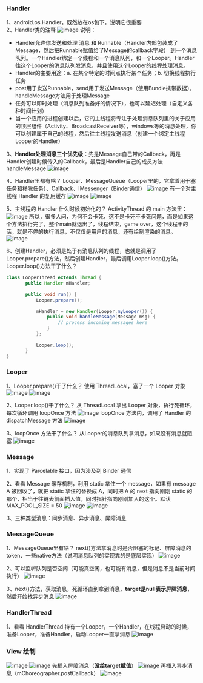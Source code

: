 
### Handler

1、android.os.Handler，既然放在os包下，说明它很重要<br>
2、Handler类的注释
![image](https://github.com/codingCavalier/Daily-snail/assets/26496772/5fc580ce-59d7-4be1-b6ce-0d1df518b705)
说明：<br>
- Handler允许你发送和处理 消息 和 Runnable（Handler内部包装成了Message，然后把Runnable赋值给了Message的callback字段） 到一个消息队列。一个Handler绑定一个线程和一个消息队列，和一个Looper。Handler往这个Looper的消息队列发消息，并且使用这个Looper的线程处理消息。
- Handler的主要用途：a. 在某个特定的时间点执行某个任务；b. 切换线程执行任务
- post用于发送Runnable，send用于发送Message（使用Bundle携带数据），handleMessage方法用于处理Message
- 任务可以即时处理（消息队列准备好的情况下），也可以延迟处理（自定义各种时间计划）
- 当一个应用的进程创建以后，它的主线程将专注于处理消息队列里的关于应用的顶层组件（Activity、BroadcastReceiver等），windows等的消息处理，你可以创建属于自己的线程，然后往主线程发送消息（创建一个绑定主线程Looper的Handler）

3、**Handler处理消息三个优先级**：先是Message自己带的Callback，再是Handler创建时候传入的Callback，最后是Handler自己的成员方法handleMessage
![image](https://github.com/codingCavalier/Daily-snail/assets/26496772/8f292750-1083-4779-bad7-e4dd3678d6ad)

4、Handler里都有啥？ Looper、MessageQueue（Looper里的，它拿着用于塞任务和移除任务）、Callback、IMessenger（Binder通信）
![image](https://github.com/codingCavalier/Daily-snail/assets/26496772/20f0d5a8-4bbe-4524-a02a-f2d5cd9c8435)
有一个对主线程 Handler 的复用缓存
![image](https://github.com/codingCavalier/Daily-snail/assets/26496772/7a3ee65d-dc64-4daf-bade-42059c6fbf60)
![image](https://github.com/codingCavalier/Daily-snail/assets/26496772/866e90ed-4bd6-4cbc-bc79-337b42bd240f)

5、主线程的 Handler 什么时候初始化的？ ActivityThread 的 main 方法里：
![image](https://github.com/codingCavalier/Daily-snail/assets/26496772/2c177f9e-1cbb-42d5-996b-7a94bdac3419)
所以，很多人问，为何不会卡死，这不是卡死不卡死问题，而是如果这个方法执行完了，整个main就退出了，线程结束，game over，这个线程干的活，就是不停的执行消息，不仅仅是用户的消息，还有绘制渲染的消息。
![image](https://github.com/codingCavalier/Daily-snail/assets/26496772/39b70ac2-60ca-4871-9c67-5eb370a2dd0b)

6、创建Handler，必须是处于有消息队列的线程，也就是调用了Looper.prepare()方法，然后创建Handler，最后调用Looper.loop()方法。Looper.loop()方法干了什么？
```java
class LooperThread extends Thread {
       public Handler mHandler;
 
       public void run() {
           Looper.prepare();
 
           mHandler = new Handler(Looper.myLooper()) {
               public void handleMessage(Message msg) {
                   // process incoming messages here
               }
           };
 
           Looper.loop();
       }
}
```

### Looper

1、Looper.prepare()干了什么？ 使用 ThreadLocal，塞了一个 Looper 对象
![image](https://github.com/codingCavalier/Daily-snail/assets/26496772/88bb054a-5413-43c5-8180-09b31b4313b8)
![image](https://github.com/codingCavalier/Daily-snail/assets/26496772/01e36bca-a958-4392-9aa4-e37d85d390fd)

2、Looper.loop()干了什么？ 从 ThreadLocal 拿出 Looper 对象，执行死循环，每次循环调用 loopOnce 方法
![image](https://github.com/codingCavalier/Daily-snail/assets/26496772/ba36cfad-c6c0-4bec-8770-9f1efef4af8a)
loopOnce 方法内，调用了 Handler 的 dispatchMessage 方法
![image](https://github.com/codingCavalier/Daily-snail/assets/26496772/90282d88-0e2f-4556-80d4-b2bd771cd96f)

3、loopOnce 方法干了什么？ 从Looper的消息队列拿消息，如果没有消息就阻塞
![image](https://github.com/codingCavalier/Daily-snail/assets/26496772/705b1b03-5758-4719-ae35-86873d571425)

### Message

1、实现了 Parcelable 接口，因为涉及到 Binder 通信

2、看看 Message 缓存机制，利用 static 拿住一个 message，如果有 message A 被回收了，就把 static 拿住的替换成 A，同时把 A 的 next 指向刚刚 static 的那个，相当于往链表前面插入值，同时指针指向刚刚加入的这个。默认 MAX_POOL_SIZE = 50
![image](https://github.com/codingCavalier/Daily-snail/assets/26496772/63e15074-d1de-4778-aaa9-da1f70cab842)
![image](https://github.com/codingCavalier/Daily-snail/assets/26496772/fbde70e0-d546-4455-b3a8-30eaa960e02a)

3、三种类型消息：同步消息、异步消息、屏障消息

### MessageQueue

1、MessageQueue里有啥？ next()方法拿消息时是否阻塞的标记、屏障消息的token、一些native方法（说明消息队列的实现靠的是底层实现）
![image](https://github.com/codingCavalier/Daily-snail/assets/26496772/c987f682-30db-43d6-95c9-57f8b4939741)

2、可以监听队列是否空闲（可能真空闲，也可能有消息，但是消息不是当前时间执行）
![image](https://github.com/codingCavalier/Daily-snail/assets/26496772/031acff7-8a00-496c-9e37-0738fcfb7219)

3、next()方法，获取消息，死循环直到拿到消息，**target是null表示屏障消息**，然后开始找异步消息
![image](https://github.com/codingCavalier/Daily-snail/assets/26496772/1697b2fa-98af-4941-ade2-7770f60a6531)

### HandlerThread

1、看看 HandlerThread 持有一个Looper，一个Handler，在线程启动的时候，准备Looper，准备Handler，启动Looper一直拿消息
![image](https://github.com/codingCavalier/Daily-snail/assets/26496772/94c10bd6-5646-4c1f-b21b-5bb72afddcb4)

### View 绘制
![image](https://github.com/codingCavalier/Daily-snail/assets/26496772/8e6b79a5-f30f-4aec-a6c5-90f834033513)
![image](https://github.com/codingCavalier/Daily-snail/assets/26496772/5724d455-7e9d-4ef2-8b63-3ce8c7e0d3c3)
先插入屏障消息（**没给target赋值**）
![image](https://github.com/codingCavalier/Daily-snail/assets/26496772/92ec347d-92dc-4a58-b398-226b0f004fe0)
再插入异步消息（mChoreographer.postCallback）
![image](https://github.com/codingCavalier/Daily-snail/assets/26496772/3007c5a7-cb63-47c8-915e-9671ab3efde1)


